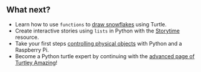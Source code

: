 ## What next?

- Learn how to use `functions` to [draw snowflakes](https://projects.raspberrypi.org/en/projects/turtle-snowflakes/) using Turtle. 
- Create interactive stories using `lists` in Python with the [Storytime](https://projects.raspberrypi.org/en/projects/storytime/) resource. 
- Take your first steps [controlling physical objects](https://projects.raspberrypi.org/en/projects/getting-started-with-gpio-zero) with Python and a Raspberry Pi. 
- Become a Python turtle expert by continuing with the [advanced page of Turtley Amazing](worksheet2.md)!


